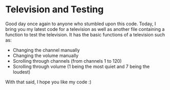 # Television and Testing
Good day once again to anyone who stumbled upon this code. Today, I bring you my latest code for a television as well as another file containing a function to test the television. It has the basic functions of a television such as:
- Changing the channel manually
- Changing the volume manually
- Scrolling through channels (from channels 1 to 120)
- Scrolling through volume (1 being the most quiet and 7 being the loudest)

With that said, I hope you like my code :)
